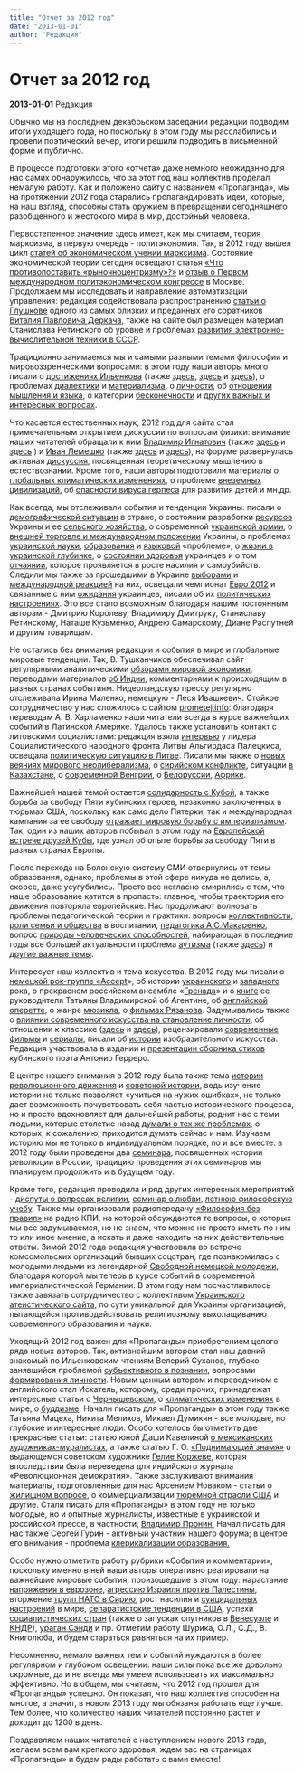 ```yaml
---
title: "Отчет за 2012 год"
date: "2013-01-01"
author: "Редакция"
---
```


# Отчет за 2012 год

**2013-01-01** Редакция

Обычно мы на последнем декабрьском заседании редакции подводим итоги уходящего года, но поскольку в этом году мы расслабились и провели поэтический вечер, итоги решили подводить в письменной форме и публично.

В процессе подготовки этого «отчета» даже немного неожиданно для нас самих обнаружилось, что за этот год наш коллектив проделал немалую работу. Как и положено сайту с названием «Пропаганда», мы на протяжении 2012 года старались пропагандировать идеи, которые, на наш взгляд, способны стать оружием в превращении сегодняшнего разобщенного и жестокого мира в мир, достойный человека.

Первостепенное значение здесь имеет, как мы считаем, теория марксизма, в первую очередь - политэкономия. Так, в 2012 году вышел цикл [статей об экономическом учении марксизма](/6312.html). Состояние экономической теории сегодня освещают статья [«Что противопоставить «рыночноцентризму»?»](/5670.html) и [отзыв о Первом международном политэкономическом конгрессе](/5302.html) в Москве. Продолжаем мы исследовать и направление автоматизации управления: редакция содействовала распространению [статьи о Глушкове](/5981.html) одного из самых близких и преданных его соратников [Виталия Павловича Деркача](/5981.html), также на сайте был размещен материал Станислава Ретинского об уровне и проблемах [развития электронно-вычислительной техники в СССР](/6389.html).

Традиционно занимаемся мы и самыми разными темами философии и мировоззренческими вопросами: в этом году наши авторы много писали о [достижениях Ильенкова](/5850.html) (также [здесь](/5733.html), [здесь](/5315.html) и [здесь](/5575.html)), о проблемах [диалектики](/5259.html) и [материализма](/5480.html), о [личности](/5685.html), об [отношении мышления и языка](/4794.html), о категории [бесконечности](/5499.html) и [других важных и интересных вопросах](/5606.html).

Что касается естественных наук, 2012 год для сайта стал примечательным открытием дискуссии по вопросам физики: внимание наших читателей обращали к ним [Владимир Игнатович](/6216.html) (также [здесь](/5997.html) и [здесь](/4882.html) ) и [Иван Лемешко](/6151.html) (также [здесь](/5935.html) и [здесь](/5480.html)), на форуме развернулась активная [дискуссия](https://propaganda-journal.net/forum/index.php/topic,1401.0.html), посвященная теоретическому мышлению в естествознании. Кроме того, наши авторы подготовили материалы о [глобальных климатических изменениях](/article.php@id=6199.html), о проблеме [внеземных цивилизаций](/5384.html), об [опасности вируса герпеса](/5279.html) для развития детей и мн.др.

Как всегда, мы отслеживали события и тенденции Украины: писали о [демографической ситуации](/4947.html) в стране, о состоянии разработки [ресурсов](/5829.html) Украины и ее [сельского хозяйства](/5713.html), о современной [украинской армии](/6277.html), о [внешней торговле и международном положении](/5296.html) Украины, о проблемах [украинской науки](/5450.html), [образования](/6242.html) и [языковой](/5774.html) «проблеме», о [жизни в украинской глубинке](/5483.html), о [состоянии здоровья](/6388.html) украинцев и о том [отчаянии](/5976.html), которое проявляется в росте насилия и самоубийств. Следили мы также за прошедшими в Украине [выборами](/6139.html) и [международной реакцией](/6131.html) на них, освещали чемпионат [Евро 2012](/5650.html) и связанные с ним [ожидания](/5487.html) украинцев, писали об их [политических настроениях](/6345.html). Это все стало возможным благодаря нашим постоянным авторам - Дмитрию Королеву, Владимиру Дмитруку, Станиславу Ретинскому, Наташе Кузьменко, Андрею Самарскому, Диане Распутней и другим товарищам.

Не остались без внимания редакции и события в мире и глобальные мировые тенденции. Так, В. Тушканчиков обеспечивал сайт регулярными аналитическими [обзорами мировой экономики](/6373.html), переводами материалов [об Индии](/6168.html), комментариями к происходящим в разных странах событиям. Нидерландскую прессу регулярно отслеживала Ирина Маленко, немецкую - Леся Ивашкевич. Стойкое сотрудничество у нас сложилось с сайтом [prometej.info](http://prometej.info/new/): благодаря переводам А. В. Харламенко наши читатели всегда в курсе важнейших событий в Латинской Америке. Удалось также установить контакт с литовскими социалистами: редакция взяла [интервью](/4625.html) у лидера Социалистического народного фронта Литвы Альгирдаса Палецкиса, освещала [политическую ситуацию в Литве](/6310.html). Писали мы также о [новых веяниях](/6032.html) [мирового неолиберализма](/4788.html), о [сирийском конфликте](/5699.html), ситуации [в Казахстане](/4731.html), о [современной Венгрии](/4986.html), о [Белоруссии](/5349.html), [Африке](/5085.html).

Важнейшей нашей темой остается [солидарность с Кубой](/5180.html), а также борьба за свободу Пяти кубинских героев, незаконно заключенных в тюрьмах США, поскольку как само дело Пятерки, так и международная кампания за ее свободу [отражает мировую борьбу с империализмом](/5894.html). Так, один из наших авторов побывал в этом году на [Европейской встрече друзей Кубы](/6200.html), где узнал об опыте борьбы за свободу Пяти в разных странах Европы.

После перехода на Болонскую систему СМИ отвернулись от темы образования, однако, проблемы в этой сфере никуда не делись, а, скорее, даже усугубились. Просто все негласно смирились с тем, что наше образование катится в пропасть: главное, чтобы траектория его движения повторяла европейские. Нас продолжают волновать проблемы педагогической теории и практики: вопросы [коллективности](/5874.html), [роли семьи и общества](/4718.html) в воспитании, [педагогика А.С.Макаренко](/5518.html), вопрос [природы человеческих способностей](/5090.html), набирающая в последние годы все большей актуальности проблема [аутизма](/5196.html) (также [здесь](/6351.html)) и [другие важные темы](/5873.html).

Интересует наш коллектив и тема искусства. В 2012 году мы писали о [немецкой рок-группе «Accept](/5753.html)», об истории [украинского](/5021.html) и [западного](/5613.html) рока, о прекрасном российском ансамбле «[Гренада](/5164.html)» и о [книге](/5216.html) ее руководителя Татьяны Владимирской об Агентине, об [английской оперетте](/5490.html), о жанре [мюзикла](/5304.html), о [фильмах Рязанова](/6233.html). Задумывались также о [влиянии современного искусства на становление личности](/5525.html), об отношении к классике ([здесь](/5377.html) и [здесь](/5454.html)), рецензировали [современные фильмы](/6267.html) и [сериалы](/5398.html), писали об [истории](/6205.html) изобразительного искусства. Редакция участвовала в издании и [презентации сборника стихов](/5123.html) кубинского поэта Антонио Герреро.

В центре нашего внимания в 2012 году была также тема [истории революционного движения](/5007.html) и [советской истории](/4831.html), ведь изучение истории не только позволяет «учиться на чужих ошибках», не только дает возможность почувствовать себя частью исторического процесса, но и просто вдохновляет для дальнейшей работы, роднит нас с теми людьми, которые столетие назад [думали о тех же проблемах](/5340.html), о которых, к сожалению, приходится думать сейчас и нам. Изучаем историю мы не только в индивидуальном порядке, по и все вместе: в 2012 году были проведены два [семинара](http://krasnoe.tv/node/14034), посвященных истории революции в России, традицию проведения этих семинаров мы планируем продолжить и в будущем году.

Кроме того, редакция проводила и ряд других интересных мероприятий - [диспуты о вопросах религии](/5973.html), [семинар о любви](/5695.html), [летнюю философскую учебу](/6342.html). Также мы организовали радиопередачу [«Философия без правил»](/5370.html) на радио КПИ, на которой обсуждаются те вопросы, о которых мы все задумываемся, но не знаем, что можно не просто иметь по ним то или иное мнение, а искать и даже находить на них действительные ответы. Зимой 2012 года редакция участвовала во встрече комсомольских организаций бывших соцстран, где познакомилась с молодыми людьми из легендарной [Свободной немецкой молодежи](/5257.html), благодаря которой мы теперь в курсе событий в современной империалистической Германии. В этом году нам посчастливилось также завязать сотрудничество с коллективом [Украинского атеистического сайта](http://opium.at.ua/), по сути уникальной для Украины организацией, пытающейся противодействовать религиозному выхолащиванию современного образования и науки.

Уходящий 2012 год важен для «Пропаганды» приобретением целого ряда новых авторов. Так, активнейшим автором стал наш давний знакомый по Ильенковским чтениям Велерий Суханов, глубоко занявшийся проблемой [субъективного в познании](/5730.html), вопросами [формирования личности](/5594.html). Новым ценным автором и переводчиком с английского стал Искатель, которому, среди прочих, принадлежат интересные статьи о [Чернышевском](/5075.html), о [климатических изменениях](/article.php@id=6199.html) в мире, о [буддизме](/5013.html). Начали писать для «Пропаганды» в этом году также Татьяна Мацеха, Никита Мелихов, Микаел Думикян - все молодые, но глубокие и интересные люди. Особо хотелось бы отметить две прекрасные статьи: статью юной Даши Кавелиной [о мексиканских художниках-муралистах](/article.php@id=6049.html), а также статью Г. О. [«Поднимающий знамя»](/5964.html) о выдающемся советском художнике [Гелие Коржеве](/5964.html), которая впоследствии была переведена для индийского журнала «Революционная демократия». Также заслуживают внимания материалы, подготовленные для нас Арсением Новаком - статьи о [жилищном вопросе](/5797.html), о коммерциализации [тюремной отрасли США](/5785.html) и другие. Стали писать для «Пропаганды» в этом году не только молодые, но и опытные журналисты, известные в украинской и российской прессе, в частности, [Владимир Пронин.](/6161.html) Начал писать для нас также Сергей Гурин - активный участник нашего форума; в центре его внимания - проблема [клерикализации образования.](/5711.html)

Особо нужно отметить работу рубрики «События и комментарии», поскольку именно в ней наши авторы оперативно реагировали на важнейшие мировые события, произошедшие в этом году: нарастание [напряжения в еврозоне](/5678.html), [агрессию Израиля против Палестины](/6225.html), вторжение [трупп НАТО в Сирию](/4510.html), рост насилия и [суицидальных настроений](/5982.html) в мире, [сепаратистские тенденции в США](/6196.html), успехи [социалистических стран](/594.html) (также о запусках спутников в [Венесуэле](/4922.html) и [КНДР](/6324.html)), [ураган Сэнди](/6128.html) и пр. Отметим работу Шурика, О.Л., С.Д., В. Книголюба, и будем стараться равняться на их пример.

Несомненно, немало важных тем и событий нуждаются в более регулярном и глубоком освещении: наши силы пока все же довольно скромные, да и не всегда мы умеем использовать их максимально эффективно. Но в общем, мы считаем, что 2012 год прошел для «Пропаганды» успешно. Он показал, что наш коллектив способен на многое, а значит, в новом 2013 году мы обязаны работать еще лучше. Тем более, что количество наших читателей постоянно растет и доходит до 1200 в день.

Поздравляем наших читателей с наступлением нового 2013 года, желаем всем вам крепкого здоровья, ждем вас на страницах «Пропаганды» и будем рады работать с вами вместе!